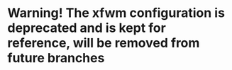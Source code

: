 # Warning! The xfwm configuration is deprecated and is kept for reference, will be removed from future branches
